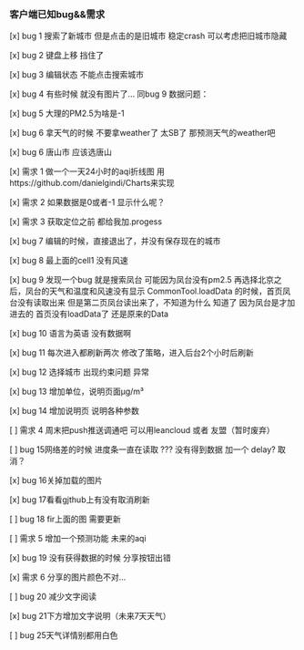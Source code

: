 ### 客户端已知bug&&需求
[x] bug 1 搜索了新城市 但是点击的是旧城市 稳定crash 可以考虑把旧城市隐藏

[x] bug 2 键盘上移 挡住了

[x] bug 3 编辑状态 不能点击搜索城市

[x] bug 4 有些时候 就没有图片了… 同bug 9 数据问题：

[x] bug 5 大理的PM2.5为啥是-1

[x] bug 6 拿天气的时候 不要拿weather了 太SB了 那预测天气的weather吧

[x] bug 6 唐山市 应该选唐山

[x] 需求 1 做一个一天24小时的aqi折线图 用https://github.com/danielgindi/Charts来实现 

[x] 需求 2 如果数据是0或者-1 显示什么呢？

[x] 需求 3 获取定位之前 都给我加.progess

[x] bug 7 编辑的时候，直接退出了，并没有保存现在的城市

[x] bug 8 最上面的cell1 没有风速

[x] bug 9 发现一个bug 就是搜索凤台 可能因为凤台没有pm2.5 再选择北京之后，凤台的天气和温度和风速没有显示
CommonTool.loadData 的时候，首页凤台没有读取出来 但是第二页凤台读出来了，不知道为什么
知道了 因为凤台是才加进去的 首页没有loadData了 还是原来的Data

[x] bug 10 语言为英语 没有数据啊

[x] bug 11 每次进入都刷新两次 修改了策略，进入后台2个小时后刷新

[x] bug 12 选择城市 出现约束问题 异常

[x] bug 13 增加单位，说明页面μg/m³

[x] bug 14 增加说明页 说明各种参数

[ ] 需求 4 周末把push推送调通吧 可以用leancloud 或者 友盟（暂时废弃）

[ ] bug 15网络差的时候 进度条一直在读取  ??? 没有得到数据 加一个 delay? 取消？

[x] bug 16关掉加载的图片

[x] bug 17看看gjthub上有没有取消刷新

[ ] bug 18 fir上面的图 需要更新

[ ] 需求 5 增加一个预测功能 未来的aqi

[x] bug 19 没有获得数据的时候 分享按钮出错

[x] 需求 6 分享的图片颜色不对…

[ ] bug 20 减少文字阅读

[x] bug 21下方增加文字说明（未来7天天气）

[ ] bug 25天气详情别都用白色
